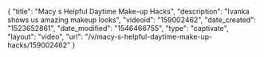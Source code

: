 {
    "title": "Macy s Helpful Daytime Make-up Hacks",
    "description": "Ivanka shows us amazing makeup looks",
    "videoid": "159002462",
    "date_created": "1523652861",
    "date_modified": "1546466755",
    "type": "captivate",
    "layout": "video",
    "url": "\/v\/macy-s-helpful-daytime-make-up-hacks\/159002462"
}